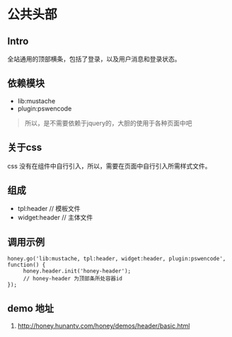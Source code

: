 # 公共头部

## Intro
 
 全站通用的顶部横条，包括了登录，以及用户消息和登录状态。
 
 ## 依赖模块
 
 * lib:mustache
 * plugin:pswencode

> 所以，是不需要依赖于jquery的，大胆的使用于各种页面中吧

## 关于css

css 没有在组件中自行引入，所以，需要在页面中自行引入所需样式文件。

## 组成

*  tpl:header // 模板文件
* widget:header // 主体文件

## 调用示例
    
    honey.go('lib:mustache, tpl:header, widget:header, plugin:pswencode', function() {
         honey.header.init('honey-header');
         // honey-header 为顶部条所处容器id
    });

## demo 地址

1. http://honey.hunantv.com/honey/demos/header/basic.html